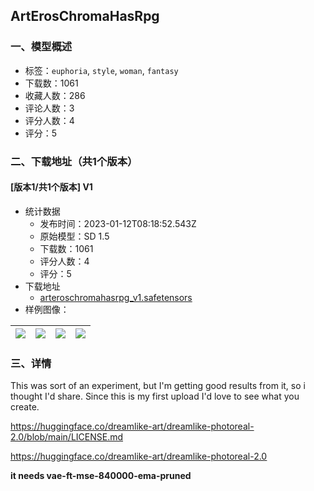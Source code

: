 ## ArtErosChromaHasRpg
### 一、模型概述

- 标签：`euphoria`, `style`, `woman`, `fantasy`
- 下载数：1061
- 收藏人数：286
- 评论人数：3
- 评分人数：4
- 评分：5

### 二、下载地址（共1个版本）

#### [版本1/共1个版本] V1

- 统计数据
  - 发布时间：2023-01-12T08:18:52.543Z
  - 原始模型：SD 1.5
  - 下载数：1061
  - 评分人数：4
  - 评分：5
- 下载地址
  - [arteroschromahasrpg_v1.safetensors](https://civitai.com/api/download/models/4977)
- 样例图像：

| <img src="https://image.civitai.com/xG1nkqKTMzGDvpLrqFT7WA/4b412da8-b6a9-4b7b-1230-f30a3336b200/width=450/36069.jpeg" /> | <img src="https://image.civitai.com/xG1nkqKTMzGDvpLrqFT7WA/198fb5e4-46ad-4f06-fa1e-6a0696b89200/width=450/36074.jpeg" /> | <img src="https://image.civitai.com/xG1nkqKTMzGDvpLrqFT7WA/b9c9d925-7272-4186-d05d-c9d9e131c900/width=450/36073.jpeg" /> | <img src="https://image.civitai.com/xG1nkqKTMzGDvpLrqFT7WA/a10401f6-36c8-41ef-f38a-71d0acde1400/width=450/36072.jpeg" /> |
| ---- | ---- | ---- | ---- |


### 三、详情
<p>This was sort of an experiment, but I'm getting good results from it, so i thought I'd share. Since this is my first upload I'd love to see what you create.</p><p></p><p><a target="_blank" rel="ugc" href="https://huggingface.co/dreamlike-art/dreamlike-photoreal-2.0/blob/main/LICENSE.md">https://huggingface.co/dreamlike-art/dreamlike-photoreal-2.0/blob/main/LICENSE.md</a></p><p><a target="_blank" rel="ugc" href="https://huggingface.co/dreamlike-art/dreamlike-photoreal-2.0"><u>https://huggingface.co/dreamlike-art/dreamlike-photoreal-2.0</u></a></p><p></p><p><strong>it needs vae-ft-mse-840000-ema-pruned</strong></p>
